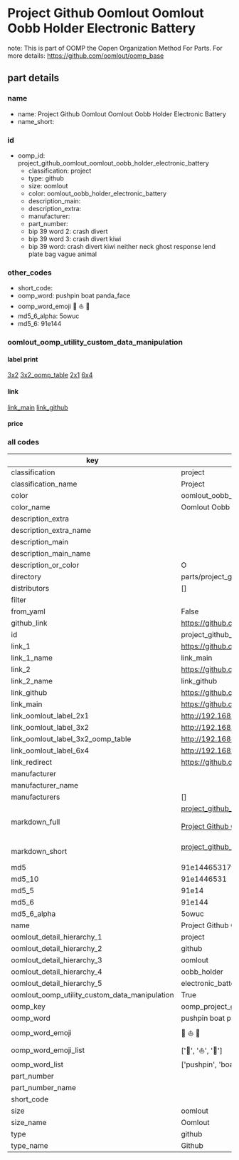 # Project Github Oomlout Oomlout Oobb Holder Electronic Battery  

note: This is part of OOMP the Oopen Organization Method For Parts. For more details: https://github.com/oomlout/oomp_base

##  part details
  







### name
* name: Project Github Oomlout Oomlout Oobb Holder Electronic Battery
* name_short: 
### id
* oomp_id: project_github_oomlout_oomlout_oobb_holder_electronic_battery
  * classification: project
  * type: github
  * size: oomlout
  * color: oomlout_oobb_holder_electronic_battery
  * description_main: 
  * description_extra: 
  * manufacturer: 
  * part_number: 
  * bip 39 word 2: crash divert
  * bip 39 word 3: crash divert kiwi
  * bip 39 word: crash divert kiwi neither neck ghost response lend plate bag vague animal

### other_codes
* short_code: 
* oomp_word: pushpin boat panda_face
* oomp_word_emoji :pushpin: :boat: :panda_face:
* md5_6_alpha: 5owuc
* md5_6: 91e144






### oomlout_oomp_utility_custom_data_manipulation
#### label print
[3x2](http://192.168.1.245:1112/?label=oomp%205owuc)
[3x2_oomp_table](http://192.168.1.108:1112/?label=oomp%205owuc)
[2x1](http://192.168.1.242:1112/?label=oomp%205owuc)
[6x4](http://192.168.1.55:1112/?label=oomp%205owuc)    

#### link

[link_main](https://github.com/oomlout/oomlout_oomp_version_1_messy/tree/main/parts/project_github_oomlout_oomlout_oobb_holder_electronic_battery) [link_github](https://github.com/oomlout/oomlout_oomp_version_1_messy/tree/main/parts/project_github_oomlout_oomlout_oobb_holder_electronic_battery)                             

#### price







### all codes 
| key | value |  
| --- | --- |  
| classification | project |  
| classification_name | Project |  
| color | oomlout_oobb_holder_electronic_battery |  
| color_name | Oomlout Oobb Holder Electronic Battery |  
| description_extra |  |  
| description_extra_name |  |  
| description_main |  |  
| description_main_name |  |  
| description_or_color | O  |  
| directory | parts/project_github_oomlout_oomlout_oobb_holder_electronic_battery |  
| distributors | [] |  
| filter |  |  
| from_yaml | False |  
| github_link | https://github.com/oomlout/oomlout_oomp_part_src/tree/main/parts/project_github_oomlout_oomlout_oobb_holder_electronic_battery |  
| id | project_github_oomlout_oomlout_oobb_holder_electronic_battery |  
| link_1 | https://github.com/oomlout/oomlout_oomp_version_1_messy/tree/main/parts/project_github_oomlout_oomlout_oobb_holder_electronic_battery |  
| link_1_name | link_main |  
| link_2 | https://github.com/oomlout/oomlout_oomp_version_1_messy/tree/main/parts/project_github_oomlout_oomlout_oobb_holder_electronic_battery |  
| link_2_name | link_github |  
| link_github | https://github.com/oomlout/oomlout_oomp_version_1_messy/tree/main/parts/project_github_oomlout_oomlout_oobb_holder_electronic_battery |  
| link_main | https://github.com/oomlout/oomlout_oomp_version_1_messy/tree/main/parts/project_github_oomlout_oomlout_oobb_holder_electronic_battery |  
| link_oomlout_label_2x1 | http://192.168.1.242:1112/?label=oomp%205owuc |  
| link_oomlout_label_3x2 | http://192.168.1.245:1112/?label=oomp%205owuc |  
| link_oomlout_label_3x2_oomp_table | http://192.168.1.108:1112/?label=oomp%205owuc |  
| link_oomlout_label_6x4 | http://192.168.1.55:1112/?label=oomp%205owuc |  
| link_redirect | https://github.com/oomlout/oomlout_oomp_version_1_messy/tree/main/parts/project_github_oomlout_oomlout_oobb_holder_electronic_battery |  
| manufacturer |  |  
| manufacturer_name |  |  
| manufacturers | [] |  
| markdown_full | [project_github_oomlout_oomlout_oobb_holder_electronic_battery](none)<br>[](none)<br>[Project Github Oomlout Oomlout Oobb Holder Electronic Battery](none)<br><br> |  
| markdown_short | [project_github_oomlout_oomlout_oobb_holder_electronic_battery](none)<br><br> |  
| md5 | 91e14465317ff6f58649d942f6cff193 |  
| md5_10 | 91e1446531 |  
| md5_5 | 91e14 |  
| md5_6 | 91e144 |  
| md5_6_alpha | 5owuc |  
| name | Project Github Oomlout Oomlout Oobb Holder Electronic Battery |  
| oomlout_detail_hierarchy_1 | project |  
| oomlout_detail_hierarchy_2 | github |  
| oomlout_detail_hierarchy_3 | oomlout |  
| oomlout_detail_hierarchy_4 | oobb_holder |  
| oomlout_detail_hierarchy_5 | electronic_battery |  
| oomlout_oomp_utility_custom_data_manipulation | True |  
| oomp_key | oomp_project_github_oomlout_oomlout_oobb_holder_electronic_battery |  
| oomp_word | pushpin boat panda_face |  
| oomp_word_emoji | :pushpin: :boat: :panda_face: |  
| oomp_word_emoji_list | [':pushpin:', ':boat:', ':panda_face:'] |  
| oomp_word_list | ['pushpin', 'boat', 'panda_face'] |  
| part_number |  |  
| part_number_name |  |  
| short_code |  |  
| size | oomlout |  
| size_name | Oomlout |  
| type | github |  
| type_name | Github |  
